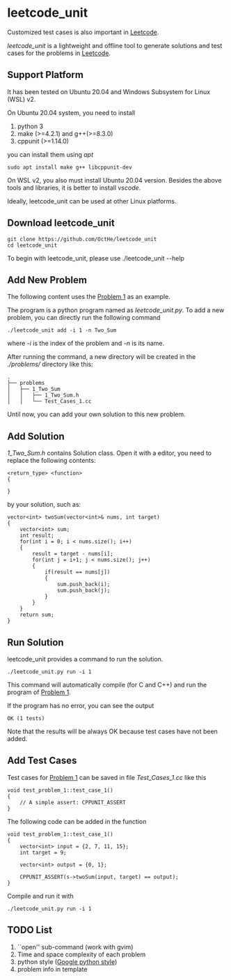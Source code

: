 # leetcode_unit

Customized test cases is also important in [Leetcode](https://leetcode.com/).

*leetcode_unit* is a lightweight and offline tool to generate solutions and test cases for the problems in [Leetcode](https://leetcode.com/).

## Support Platform

It has been tested on Ubuntu 20.04 and Windows Subsystem for Linux (WSL) v2.

On Ubuntu 20.04 system, you need to install
1. python 3
1. make (>=4.2.1) and g++(>=8.3.0)
2. cppunit (>=1.14.0)

you can install them using *apt*
    
    sudo apt install make g++ libcppunit-dev

On WSL v2, you also must install Ubuntu 20.04 version.
Besides the above tools and libraries, it is better to install *vscode*.

Ideally, leetcode_unit can be used at other Linux platforms.

## Download leetcode_unit

    git clone https://github.com/OctHe/leetcode_unit
    cd leetcode_unit

To begin with leetcode_unit, please use 
    ./leetcode_unit --help
    
## Add New Problem

The following content uses the [Problem 1](https://leetcode.com/problems/two-sum/) as an example.

The program is a python program named as *leetcode_unit.py*.
To add a new problem, you can directly run the following command

    ./leetcode_unit add -i 1 -n Two_Sum

where *-i* is the index of the problem and *-n* is its name.

After running the command, a new directory will be created in the *./problems/* directory like this:

    .   
    ├── problems    
    │   ├── 1_Two_Sum     
    │   │   ├── 1_Two_Sum.h   
    │   │   └── Test_Cases_1.cc    

Until now, you can add your own solution to this new problem.

## Add Solution

*1_Two_Sum.h* contains Solution class. Open it with a editor, you need to replace the following contents:

    <return_type> <function>
    {

    }

by your solution, such as:

    vector<int> twoSum(vector<int>& nums, int target) 
    {
        vector<int> sum;
        int result;
        for(int i = 0; i < nums.size(); i++)
        {
            result = target - nums[i];
            for(int j = i+1; j < nums.size(); j++)
            {
                if(result == nums[j])
                {
                    sum.push_back(i);
                    sum.push_back(j);
                }
            }
        }
        return sum;
    }

## Run Solution

leetcode_unit provides a command to run the solution.

    ./leetcode_unit.py run -i 1

This command will automatically compile (for C and C++) and run the program of [Problem 1](https://leetcode.com/problems/two-sum/).


If the program has no error, you can see the output

    OK (1 tests)

Note that the results will be always OK because test cases have not been added.

## Add Test Cases

Test cases for [Problem 1](https://leetcode.com/problems/two-sum/) can be saved in file *Test_Cases_1.cc* like this

    void test_problem_1::test_case_1()
    {
        // A simple assert: CPPUNIT_ASSERT
    }

The following code can be added in the function

    void test_problem_1::test_case_1()
    {
        vector<int> input = {2, 7, 11, 15};
        int target = 9;
        
        vector<int> output = {0, 1};

        CPPUNIT_ASSERT(s->twoSum(input, target) == output);
    }

Compile and run it with

    ./leetcode_unit.py run -i 1

## TODO List

1. ``open'' sub-command (work with gvim)
2. Time and space complexity of each problem
3. python style ([Google python style](https://google.github.io/styleguide/pyguide.html))
4. problem info in template